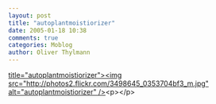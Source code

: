 ```yaml
---
layout: post
title: "autoplantmoistiorizer"
date: 2005-01-18 10:38
comments: true
categories: Moblog
author: Oliver Thylmann
---
```



[ title=&quot;autoplantmoistiorizer&quot;&gt;&lt;img src=&quot;http://photos2.flickr.com/3498645_0353704bf3_m.jpg&quot; alt=&quot;autoplantmoistiorizer&quot; /&gt;](http://www.flickr.com/photos/oliver/3498645/)&lt;p&gt;&lt;/p&gt;


